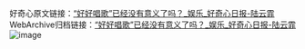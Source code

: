 好奇心原文链接：[“好好唱歌”已经没有意义了吗？_娱乐_好奇心日报-陆云霏](https://www.qdaily.com/articles/4569.html)
WebArchive归档链接：[“好好唱歌”已经没有意义了吗？_娱乐_好奇心日报-陆云霏](http://web.archive.org/web/20190623161509/https://www.qdaily.com/articles/4569.html)
![image](http://ww3.sinaimg.cn/large/007d5XDply1g3wfzlut89j30u03kye81)